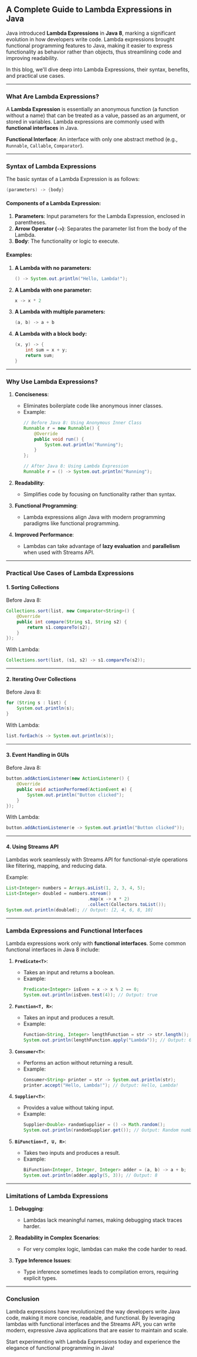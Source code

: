 ## A Complete Guide to Lambda Expressions in Java

Java introduced **Lambda Expressions** in **Java 8**, marking a significant evolution in how developers write code. Lambda expressions brought functional programming features to Java, making it easier to express functionality as behavior rather than objects, thus streamlining code and improving readability.

In this blog, we'll dive deep into Lambda Expressions, their syntax, benefits, and practical use cases.

---

### What Are Lambda Expressions?

A **Lambda Expression** is essentially an anonymous function (a function without a name) that can be treated as a value, passed as an argument, or stored in variables. Lambda expressions are commonly used with **functional interfaces** in Java.

**Functional Interface**: An interface with only one abstract method (e.g., `Runnable`, `Callable`, `Comparator`).

---

### Syntax of Lambda Expressions

The basic syntax of a Lambda Expression is as follows:

```java
(parameters) -> {body}
```

#### Components of a Lambda Expression:
1. **Parameters**: Input parameters for the Lambda Expression, enclosed in parentheses.
2. **Arrow Operator (`->`)**: Separates the parameter list from the body of the Lambda.
3. **Body**: The functionality or logic to execute.

#### Examples:
1. **A Lambda with no parameters:**
   ```java
   () -> System.out.println("Hello, Lambda!");
   ```

2. **A Lambda with one parameter:**
   ```java
   x -> x * 2
   ```

3. **A Lambda with multiple parameters:**
   ```java
   (a, b) -> a + b
   ```

4. **A Lambda with a block body:**
   ```java
   (x, y) -> {
       int sum = x + y;
       return sum;
   }
   ```

---

### Why Use Lambda Expressions?

1. **Conciseness**:
   - Eliminates boilerplate code like anonymous inner classes.
   - Example:
     ```java
     // Before Java 8: Using Anonymous Inner Class
     Runnable r = new Runnable() {
         @Override
         public void run() {
             System.out.println("Running");
         }
     };

     // After Java 8: Using Lambda Expression
     Runnable r = () -> System.out.println("Running");
     ```

2. **Readability**:
   - Simplifies code by focusing on functionality rather than syntax.

3. **Functional Programming**:
   - Lambda expressions align Java with modern programming paradigms like functional programming.

4. **Improved Performance**:
   - Lambdas can take advantage of **lazy evaluation** and **parallelism** when used with Streams API.

---

### Practical Use Cases of Lambda Expressions

#### 1. **Sorting Collections**

Before Java 8:
```java
Collections.sort(list, new Comparator<String>() {
    @Override
    public int compare(String s1, String s2) {
        return s1.compareTo(s2);
    }
});
```

With Lambda:
```java
Collections.sort(list, (s1, s2) -> s1.compareTo(s2));
```

---

#### 2. **Iterating Over Collections**

Before Java 8:
```java
for (String s : list) {
    System.out.println(s);
}
```

With Lambda:
```java
list.forEach(s -> System.out.println(s));
```

---

#### 3. **Event Handling in GUIs**

Before Java 8:
```java
button.addActionListener(new ActionListener() {
    @Override
    public void actionPerformed(ActionEvent e) {
        System.out.println("Button clicked");
    }
});
```

With Lambda:
```java
button.addActionListener(e -> System.out.println("Button clicked"));
```

---

#### 4. **Using Streams API**

Lambdas work seamlessly with Streams API for functional-style operations like filtering, mapping, and reducing data.

Example:
```java
List<Integer> numbers = Arrays.asList(1, 2, 3, 4, 5);
List<Integer> doubled = numbers.stream()
                               .map(x -> x * 2)
                               .collect(Collectors.toList());
System.out.println(doubled); // Output: [2, 4, 6, 8, 10]
```

---

### Lambda Expressions and Functional Interfaces

Lambda expressions work only with **functional interfaces**. Some common functional interfaces in Java 8 include:

1. **`Predicate<T>`**:
   - Takes an input and returns a boolean.
   - Example:
     ```java
     Predicate<Integer> isEven = x -> x % 2 == 0;
     System.out.println(isEven.test(4)); // Output: true
     ```

2. **`Function<T, R>`**:
   - Takes an input and produces a result.
   - Example:
     ```java
     Function<String, Integer> lengthFunction = str -> str.length();
     System.out.println(lengthFunction.apply("Lambda")); // Output: 6
     ```

3. **`Consumer<T>`**:
   - Performs an action without returning a result.
   - Example:
     ```java
     Consumer<String> printer = str -> System.out.println(str);
     printer.accept("Hello, Lambda!"); // Output: Hello, Lambda!
     ```

4. **`Supplier<T>`**:
   - Provides a value without taking input.
   - Example:
     ```java
     Supplier<Double> randomSupplier = () -> Math.random();
     System.out.println(randomSupplier.get()); // Output: Random number
     ```

5. **`BiFunction<T, U, R>`**:
   - Takes two inputs and produces a result.
   - Example:
     ```java
     BiFunction<Integer, Integer, Integer> adder = (a, b) -> a + b;
     System.out.println(adder.apply(5, 3)); // Output: 8
     ```

---

### Limitations of Lambda Expressions

1. **Debugging**:
   - Lambdas lack meaningful names, making debugging stack traces harder.

2. **Readability in Complex Scenarios**:
   - For very complex logic, lambdas can make the code harder to read.

3. **Type Inference Issues**:
   - Type inference sometimes leads to compilation errors, requiring explicit types.

---

### Conclusion

Lambda expressions have revolutionized the way developers write Java code, making it more concise, readable, and functional. By leveraging lambdas with functional interfaces and the Streams API, you can write modern, expressive Java applications that are easier to maintain and scale.

Start experimenting with Lambda Expressions today and experience the elegance of functional programming in Java!